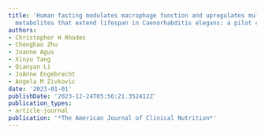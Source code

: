 ```yaml
---
title: 'Human fasting modulates macrophage function and upregulates multiple bioactive
  metabolites that extend lifespan in Caenorhabditis elegans: a pilot clinical study'
authors:
- Christopher H Rhodes
- Chenghao Zhu
- Joanne Agus
- Xinyu Tang
- Qianyan Li
- JoAnne Engebrecht
- Angela M Zivkovic
date: '2023-01-01'
publishDate: '2023-12-24T05:56:21.352412Z'
publication_types:
- article-journal
publication: '*The American Journal of Clinical Nutrition*'
---
```

